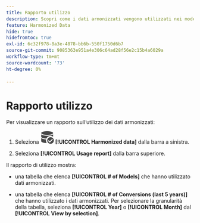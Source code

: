 ```yaml
---
title: Rapporto utilizzo
description: Scopri come i dati armonizzati vengono utilizzati nei modelli (per l’apprendimento e il punteggio) e nelle conversioni.
feature: Harmonized Data
hide: true
hidefromtoc: true
exl-id: 6c32f978-8a3e-4878-bb6b-550f1750d6b7
source-git-commit: 9085363e951a4e306c64ad28f56e2c15b4a6029a
workflow-type: tm+mt
source-wordcount: '73'
ht-degree: 0%

---
```


# Rapporto utilizzo

Per visualizzare un rapporto sull’utilizzo dei dati armonizzati:

1. Seleziona ![RicercaDati](/help/assets//icons/DataCheck.svg) **[!UICONTROL Harmonized data]** dalla barra a sinistra.

1. Seleziona **[!UICONTROL Usage report]** dalla barra superiore.

Il rapporto di utilizzo mostra:

* una tabella che elenca **[!UICONTROL # of Models]** che hanno utilizzato dati armonizzati.

* una tabella che elenca **[!UICONTROL # of Conversions (last 5 years)]** che hanno utilizzato i dati armonizzati. Per selezionare la granularità della tabella, seleziona **[!UICONTROL Year]** o **[!UICONTROL Month]** dal **[!UICONTROL View by selection]**.
